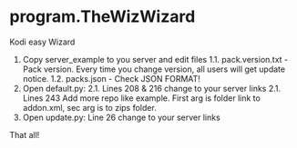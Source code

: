 # program.TheWizWizard
Kodi easy Wizard

1. Copy server_example to you server and edit files
1.1. pack.version.txt - Pack version. Every time you change version, all users will get update notice.
1.2. packs.json - Check JSON FORMAT! 
2. Open default.py:
2.1. Lines 208 & 216 change to your server links
2.1. Lines 243 Add more repo like example. First arg is folder link to addon.xml, sec arg is to zips folder.
3. Open update.py: Line 26 change to your server links

That all!
